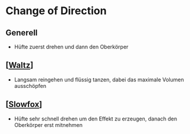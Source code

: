 # Change of Direction

## Generell

- Hüfte zuerst drehen und dann den Oberkörper

## [[Waltz]]

- Langsam reingehen und flüssig tanzen, dabei das maximale Volumen ausschöpfen
  
## [[Slowfox]]

- Hüfte sehr schnell drehen um den Effekt zu erzeugen, danach den Oberkörper erst mitnehmen

[//begin]: # "Autogenerated link references for markdown compatibility"
[Waltz]: Waltz "Waltz"
[Slowfox]: Slowfox "Slowfox"
[//end]: # "Autogenerated link references"
